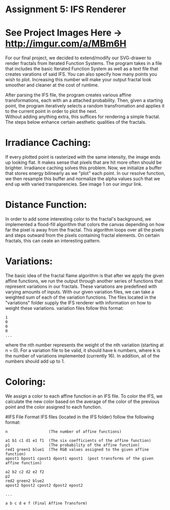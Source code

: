# Assignment 5: IFS Renderer

# See Project Images Here -> <http://imgur.com/a/MBm6H>

For our final project, we decided to extend/modify our SVG-drawer to render fractals from Iterated Function Systems.
The program takes in a file that includes the basic Iterated Function System as well as a text file that creates varations of said IFS.
You can also specify how many points you wish to plot. Increasing this number will make your output fractal look smoother and cleaner at the cost 
of runtime.

After parsing the IFS file, the program creates various affine transformations, each with an a attached probability.
Then, given a starting point, the program iteratively selects a random transfromation and applies it to the current point in order to plot the next.  
Without adding anything extra, this suffices for rendering a simple fractal. The steps below enhance certain aesthetic qualities of the fractals.

# Irradiance Caching:
If every plotted point is rasterized with the same intensity, the image ends up looking flat. It makes sense that pixels that are hit more often should be brighter. Irradiance caching solves this problem. Now, we initialize a buffer that stores energy bilinearly as we "plot" each point. In our resolve function, we then resample this buffer and normalize the alpha values such that we end up with varied transparencies. See image 1 on our imgur link.

# Distance Function:
In order to add some interesting color to the fractal's background, we implemented a flood-fill algorithm that colors the canvas depending on how far the pixel is away from the fractal. This algorithm loops over all the pixels and steps outward from the pixels containing fractal elements. On certain fractals, this can ceate an interesting pattern. 

# Variations:
The basic idea of the fractal flame algorithm is that after we apply the given affine functions, we run the output through another series of functions that represent variations in our fractals. These variations are predefined with varying amounts of inputs. With our given variation files, we can take a weighted sum of each of the variation functions. The files located in the "variations" folder supply the IFS renderer with information on how to weight these variations.
variation files follow this format:
```
1
0
0
0
...
```
where the nth number represents the weight of the nth variation (starting at n = 0). For a variation file to be valid, it should have k numbers, where k is the number of variations implemented (currently 16). In addition, all of the numbers should add up to 1.

# Coloring:
We assign a color to each affine function in an IFS file. To color the IFS, we calculate the new color based on the average of the color of the previous point and the color assigned to each function.

#IFS File Format
IFS files (located in the IFS folder) follow the following format:
```
n                  (The number of affine functions)

a1 b1 c1 d1 e1 f1  (The six coefficients of the affine function)
p1                 (The probability of the affine function)
red1 green1 blue1  (The RGB values assigned to the given affine function)
apost1 bpost1 cpost1 dpost1 epost1  (post transforms of the given affine function)

a2 b2 c2 d2 e2 f2
p2
red2 green2 blue2
apost2 bpost2 cpost2 dpost2 epost2

...

a b c d e f (Final Affine Transform)
```


